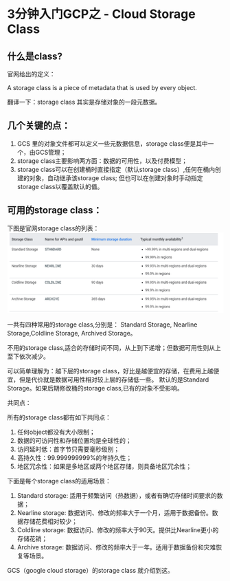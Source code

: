 # 3分钟入门GCP之 - Cloud Storage Class

## 什么是class?

官网给出的定义：

A storage class is a piece of metadata that is used by every object.

翻译一下：storage class 其实是存储对象的一段元数据。

## 几个关键的点：

   1. GCS 里的对象文件都可以定义一些元数据信息，storage class便是其中一个，由GCS管理；
   2. storage class主要影响两方面：数据的可用性，以及付费模型；
   3. storage class可以在创建桶时直接指定（默认storage class）,任何在桶内创建的对象，自动继承该storage class; 但也可以在创建对象时手动指定storage class以覆盖默认的值。

## 可用的storage class：

下图是官网storage class的列表：
![img_9.png](img_9.png)

一共有四种常用的storage class,分别是： Standard Storage, Nearline Storage,Coldline Storage, Archived Storage。

不用的storage class,适合的存储时间不同，从上到下递增；但数据可用性则从上至下依次减少。

可以简单理解为：越下层的storage class，好比是越便宜的存储，在费用上越便宜，但是代价就是数据可用性相对较上层的存储低一些。
默认的是Standard Storage。如果后期修改桶的storage class,已有的对象不受影响。

共同点：

所有的storage class都有如下共同点：
1. 任何object都没有大小限制；
2. 数据的可访问性和存储位置均是全球性的；
3. 访问延时低：首字节只需要毫秒级别；
4. 高持久性：99.999999999%的年持久性；
5. 地区冗余性：如果是多地区或两个地区存储，则具备地区冗余性；


下面是每个storage class的适用场景：
1. Standard storage: 适用于频繁访问（热数据），或者有确切存储时间要求的数据；
2. Nearline storage: 数据访问、修改的频率大于一个月，适用于数据备份。数据存储花费相对较少；
3. Coldline storage: 数据访问、修改的频率大于90天。提供比Nearline更小的存储花销；
4. Archive storage: 数据访问、修改的频率大于一年。适用于数据备份和灾难恢复等场景。


GCS（google cloud storage）的storage class 就介绍到这。